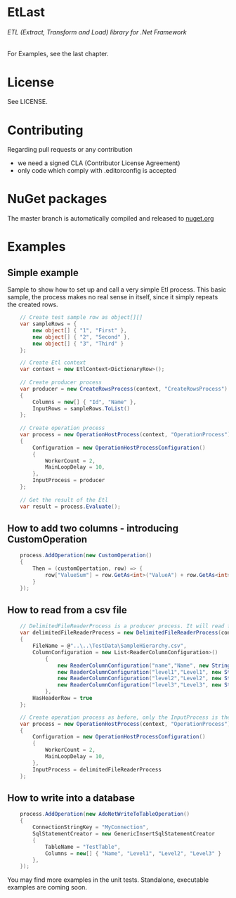 # EtLast
###### ETL (Extract, Transform and Load) library for .Net Framework

For Examples, see the last chapter.

# License

See LICENSE.

# Contributing

Regarding pull requests or any contribution
- we need a signed CLA (Contributor License Agreement)
- only code which comply with .editorconfig is accepted

# NuGet packages
The master branch is automatically compiled and released to [nuget.org](https://www.nuget.org/packages?q=fizzcode.etlast)

# Examples

## Simple example

Sample to show how to set up and call a very simple Etl process.
This basic sample, the process makes no real sense in itself, since it simply repeats the created rows.

```cs
    // Create test sample row as object[][]
    var sampleRows = {
        new object[] { "1", "First" },
        new object[] { "2", "Second" },
        new object[] { "3", "Third" }
    };

    // Create Etl context
    var context = new EtlContext<DictionaryRow>();
    
    // Create producer process
    var producer = new CreateRowsProcess(context, "CreateRowsProcess")
    {
        Columns = new[] { "Id", "Name" },
        InputRows = sampleRows.ToList()
    };
    
    // Create operation process
    var process = new OperationHostProcess(context, "OperationProcess")
    {
        Configuration = new OperationHostProcessConfiguration()
        {
            WorkerCount = 2,
            MainLoopDelay = 10,
        },
        InputProcess = producer
    };
    
    // Get the result of the Etl
    var result = process.Evaluate();
```

## How to add two columns - introducing CustomOperation

```cs
    process.AddOperation(new CustomOperation()
    {
        Then = (customOpertation, row) => {
            row["ValueSum"] = row.GetAs<int>("ValueA") + row.GetAs<int>("ValueB");
        }
    });
```

## How to read from a csv file

```cs
    // DelimitedFileReaderProcess is a producer process. It will read from the provided csv file, with the configured columns and type converters.
    var delimitedFileReaderProcess = new DelimitedFileReaderProcess(context, "FromCsvToSqlProcess")
    {
        FileName = @"..\..\TestData\SampleHierarchy.csv",
        ColumnConfiguration = new List<ReaderColumnConfiguration>()
            {
                new ReaderColumnConfiguration("name","Name", new StringConverter(), string.Empty),
                new ReaderColumnConfiguration("level1","Level1", new StringConverter(), string.Empty),
                new ReaderColumnConfiguration("level2","Level2", new StringConverter(), string.Empty),
                new ReaderColumnConfiguration("level3","Level3", new StringConverter(), string.Empty),
            },
        HasHeaderRow = true
    };

    // Create operation process as before, only the InputProcess is the delimitedFileReaderProcess now.
    var process = new OperationHostProcess(context, "OperationProcess")
    {
        Configuration = new OperationHostProcessConfiguration()
        {
            WorkerCount = 2,
            MainLoopDelay = 10,
        },
        InputProcess = delimitedFileReaderProcess
    };
```

## How to write into a database

```cs
    process.AddOperation(new AdoNetWriteToTableOperation()
    {
        ConnectionStringKey = "MyConnection",
        SqlStatementCreator = new GenericInsertSqlStatementCreator
        {
            TableName = "TestTable",
            Columns = new[] { "Name", "Level1", "Level2", "Level3" }
        },
    });
```

You may find more examples in the unit tests.
Standalone, executable examples are coming soon.
